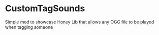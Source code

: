 # CustomTagSounds
Simple mod to showcase Honey Lib that allows any OGG file to be played when tagging someone
